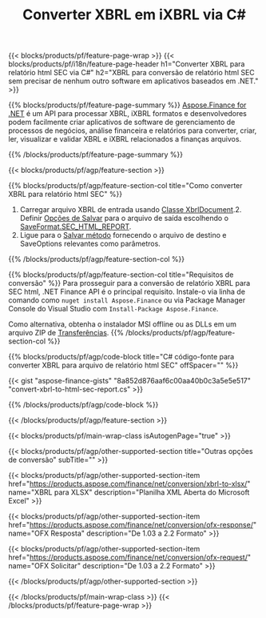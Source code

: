 ﻿---
title: Converter XBRL em iXBRL via C#
description: Código de amostra para conversão de XBRL para relatório html da SEC C#. Use o código de exemplo API para arquivos em lote XBRL para conversão de relatório html SEC em aplicativos baseados em .NET. 
url: /pt/net/conversion/xbrl-to-sec-html-report/
family: finance
platformtag: net
feature: convert
informat: XBRL
outformat: HTML
otherformats: XLSX
---
{{< blocks/products/pf/feature-page-wrap >}}
{{< blocks/products/pf/i18n/feature-page-header h1="Converter XBRL para relatório html SEC via C#" h2="XBRL para conversão de relatório html SEC sem precisar de nenhum outro software em aplicativos baseados em .NET." >}}

{{% blocks/products/pf/feature-page-summary %}}
[Aspose.Finance for .NET](https://products.aspose.com/finance/net/) é um API para processar XBRL, iXBRL formatos e desenvolvedores podem facilmente criar aplicativos de software de gerenciamento de processos de negócios, análise financeira e relatórios para converter, criar, ler, visualizar e validar XBRL e iXBRL relacionados a finanças arquivos. 

{{% /blocks/products/pf/feature-page-summary %}}

{{< blocks/products/pf/agp/feature-section >}}

{{% blocks/products/pf/agp/feature-section-col title="Como converter XBRL para relatório html SEC" %}}
1. Carregar arquivo XBRL de entrada usando [Classe XbrlDocument](https://apireference.aspose.com/finance/net/aspose.finance.xbrl/xbrldocument).2. Definir [Opções de Salvar](https://apireference.aspose.com/finance/net/aspose.finance.xbrl/saveoptions) para o arquivo de saída escolhendo o [SaveFormat.SEC_HTML_REPORT](https://apireference.aspose.com/finance/net/aspose.finance.xbrl/saveformat).
3. Ligue para o [Salvar método](https://apireference.aspose.com/finance/net/aspose.finance.xbrl.xbrldocument/save/methods/2) fornecendo o arquivo de destino e SaveOptions relevantes como parâmetros.

{{% /blocks/products/pf/agp/feature-section-col %}}

{{% blocks/products/pf/agp/feature-section-col title="Requisitos de conversão" %}}
Para prosseguir para a conversão de relatório XBRL para SEC html, .NET Finance API é o principal requisito. Instale-o via linha de comando como ```nuget install Aspose.Finance``` ou via Package Manager Console do Visual Studio com ```Install-Package Aspose.Finance```.

Como alternativa, obtenha o instalador MSI offline ou as DLLs em um arquivo ZIP de [Transferências](https://downloads.aspose.com/finance/net).
{{% /blocks/products/pf/agp/feature-section-col %}}

{{% blocks/products/pf/agp/code-block title="C# código-fonte para converter XBRL para arquivo de relatório html SEC" offSpacer="" %}}

{{< gist "aspose-finance-gists" "8a852d876aaf6c00aa40b0c3a5e5e517" "convert-xbrl-to-html-sec-report.cs" >}}

{{% /blocks/products/pf/agp/code-block %}}

{{< /blocks/products/pf/agp/feature-section >}}

{{< blocks/products/pf/main-wrap-class isAutogenPage="true" >}}

{{< blocks/products/pf/agp/other-supported-section title="Outras opções de conversão" subTitle="" >}}

{{< blocks/products/pf/agp/other-supported-section-item href="https://products.aspose.com/finance/net/conversion/xbrl-to-xlsx/" name="XBRL para XLSX" description="Planilha XML Aberta do Microsoft Excel" >}}

{{< blocks/products/pf/agp/other-supported-section-item href="https://products.aspose.com/finance/net/conversion/ofx-response/" name="OFX Resposta" description="De 1.03 a 2.2 Formato" >}}

{{< blocks/products/pf/agp/other-supported-section-item href="https://products.aspose.com/finance/net/conversion/ofx-request/" name="OFX Solicitar" description="De 1.03 a 2.2 Formato" >}}

{{< /blocks/products/pf/agp/other-supported-section >}}

{{< /blocks/products/pf/main-wrap-class >}}
{{< /blocks/products/pf/feature-page-wrap >}}